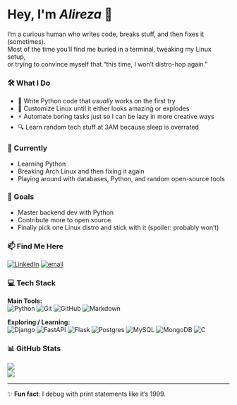 # Hey, I'm *Alireza* 👋

I’m a curious human who writes code, breaks stuff, and then fixes it (sometimes).  
Most of the time you’ll find me buried in a terminal, tweaking my Linux setup,  
or trying to convince myself that “this time, I won’t distro-hop again.”  

### 🛠️ What I Do
- 🐍 Write Python code that *usually* works on the first try  
- 🐧 Customize Linux until it either looks amazing or explodes  
- ⚡ Automate boring tasks just so I can be lazy in more creative ways  
- 🔍 Learn random tech stuff at 3AM because sleep is overrated  

### 🌱 Currently
- Learning Python  
- Breaking Arch Linux and then fixing it again  
- Playing around with databases, Python, and random open-source tools  

### 🎯 Goals
- Master backend dev with Python  
- Contribute more to open source  
- Finally pick one Linux distro and stick with it (spoiler: probably won’t)  

### 📫 Find Me Here
[![LinkedIn](https://img.shields.io/badge/LinkedIn-%230077B5.svg?logo=linkedin&logoColor=white)](https://www.linkedin.com/in/alirezum/) 
[![email](https://img.shields.io/badge/Email-D14836?logo=gmail&logoColor=white)](mailto:alirezueffati@gmail.com) 

### 💻 Tech Stack
**Main Tools:**  
![Python](https://img.shields.io/badge/python-3670A0?style=plastic&logo=python&logoColor=ffdd54) ![Git](https://img.shields.io/badge/git-%23F05033.svg?style=plastic&logo=git&logoColor=white) ![GitHub](https://img.shields.io/badge/github-%23121011.svg?style=plastic&logo=github&logoColor=white) ![Markdown](https://img.shields.io/badge/markdown-%23000000.svg?style=plastic&logo=markdown&logoColor=white)

**Exploring / Learning:**  
![Django](https://img.shields.io/badge/django-%23092E20.svg?style=plastic&logo=django&logoColor=white) ![FastAPI](https://img.shields.io/badge/FastAPI-005571?style=plastic&logo=fastapi) ![Flask](https://img.shields.io/badge/flask-%23000.svg?style=plastic&logo=flask&logoColor=white) ![Postgres](https://img.shields.io/badge/postgres-%23316192.svg?style=plastic&logo=postgresql&logoColor=white) ![MySQL](https://img.shields.io/badge/mysql-4479A1.svg?style=plastic&logo=mysql&logoColor=white) ![MongoDB](https://img.shields.io/badge/MongoDB-%234ea94b.svg?style=plastic&logo=mongodb&logoColor=white) ![C](https://img.shields.io/badge/c-%2300599C.svg?style=plastic&logo=c&logoColor=white)

### 📊 GitHub Stats
![](https://github-readme-stats.vercel.app/api?username=alirezum&theme=nord&hide_border=false&include_all_commits=false&count_private=true)<br/>
![](https://github-readme-stats.vercel.app/api/top-langs/?username=alirezum&theme=nord&hide_border=false&include_all_commits=false&count_private=true&layout=compact)

---

✨ **Fun fact**: I debug with print statements like it’s 1999.  
